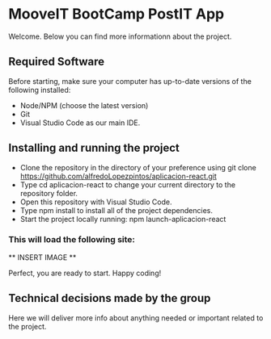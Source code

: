 # MooveIT BootCamp PostIT App

Welcome. Below you can find more informationn about the project.

## Required Software

Before starting, make sure your computer has up-to-date versions of the following installed:

* Node/NPM (choose the latest version)
* Git
* Visual Studio Code as our main IDE.

## Installing and running the project
* Clone the repository in the directory of your preference using git clone https://github.com/alfredoLopezpintos/aplicacion-react.git
* Type cd aplicacion-react to change your current directory to the repository folder.
* Open this repository with Visual Studio Code.
* Type npm install to install all of the project dependencies.
* Start the project locally running: npm launch-aplicacion-react
### This will load the following site:
 ** INSERT IMAGE **

Perfect, you are ready to start. Happy coding!

## Technical decisions made by the group
Here we will deliver more info about anything needed or important related to the project.
